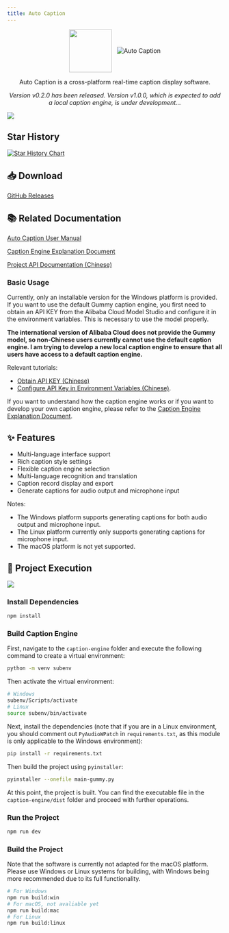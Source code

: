 ```yaml
---
title: Auto Caption
---
```


<style scoped>
.multi-img img {
    display: inline-block;
    vertical-align: middle;
}
</style>

<div align="center" >
    <div class="multi-img">
        <img src="/projects/auto-caption/icon.png" width="100px" height="100px"/>
        &nbsp;
        <a href="https://github.com/HiMeditator/auto-caption">
            <img src="https://github-readme-stats.vercel.app/api/pin/?username=HiMeditator&repo=auto-caption" alt="Auto Caption"/>
        </a>
    </div>
    <p>Auto Caption is a cross-platform real-time caption display software.</p>
    <p><i>Version v0.2.0 has been released. Version v1.0.0, which is expected to add a local caption engine, is under development...</i></p>
</div>

![](/projects/auto-caption/main_en.png)

## Star History

<a href="https://www.star-history.com/#HiMeditator/auto-caption&Date">
 <picture>
   <source media="(prefers-color-scheme: dark)" srcset="https://api.star-history.com/svg?repos=HiMeditator/auto-caption&type=Date&theme=dark" />
   <source media="(prefers-color-scheme: light)" srcset="https://api.star-history.com/svg?repos=HiMeditator/auto-caption&type=Date" />
   <img alt="Star History Chart" src="https://api.star-history.com/svg?repos=HiMeditator/auto-caption&type=Date" />
 </picture>
</a>

## 📥 Download

[GitHub Releases](https://github.com/HiMeditator/auto-caption/releases)

## 📚 Related Documentation

[Auto Caption User Manual](https://github.com/HiMeditator/auto-caption/blob/main/docs/user-manual/en.md)

[Caption Engine Explanation Document](https://github.com/HiMeditator/auto-caption/blob/main/docs/engine-manual/en.md)

[Project API Documentation (Chinese)](https://github.com/HiMeditator/auto-caption/blob/main/docs/api-docs/electron-ipc.md)

### Basic Usage

Currently, only an installable version for the Windows platform is provided. If you want to use the default Gummy caption engine, you first need to obtain an API KEY from the Alibaba Cloud Model Studio and configure it in the environment variables. This is necessary to use the model properly.

**The international version of Alibaba Cloud does not provide the Gummy model, so non-Chinese users currently cannot use the default caption engine. I am trying to develop a new local caption engine to ensure that all users have access to a default caption engine.**

Relevant tutorials:

- [Obtain API KEY (Chinese)](https://help.aliyun.com/zh/model-studio/get-api-key)
- [Configure API Key in Environment Variables (Chinese)](https://help.aliyun.com/zh/model-studio/configure-api-key-through-environment-variables).

If you want to understand how the caption engine works or if you want to develop your own caption engine, please refer to the [Caption Engine Explanation Document](https://github.com/HiMeditator/auto-caption/blob/main/docs/engine-manual/en.md).
## ✨ Features

- Multi-language interface support
- Rich caption style settings
- Flexible caption engine selection
- Multi-language recognition and translation
- Caption record display and export
- Generate captions for audio output and microphone input

Notes:
- The Windows platform supports generating captions for both audio output and microphone input.
- The Linux platform currently only supports generating captions for microphone input.
- The macOS platform is not yet supported.

## 🚀 Project Execution

![](/projects/auto-caption/structure_en.png)

### Install Dependencies

```bash
npm install
```

### Build Caption Engine

First, navigate to the `caption-engine` folder and execute the following command to create a virtual environment:

```bash
python -m venv subenv
```

Then activate the virtual environment:

```bash
# Windows
subenv/Scripts/activate
# Linux
source subenv/bin/activate
```

Next, install the dependencies (note that if you are in a Linux environment, you should comment out `PyAudioWPatch` in `requirements.txt`, as this module is only applicable to the Windows environment):

```bash
pip install -r requirements.txt
```

Then build the project using `pyinstaller`:

```bash
pyinstaller --onefile main-gummy.py
```

At this point, the project is built. You can find the executable file in the `caption-engine/dist` folder and proceed with further operations.

### Run the Project

```bash
npm run dev
```
### Build the Project

Note that the software is currently not adapted for the macOS platform. Please use Windows or Linux systems for building, with Windows being more recommended due to its full functionality.

```bash
# For Windows
npm run build:win
# For macOS, not avaliable yet
npm run build:mac
# For Linux
npm run build:linux
```
